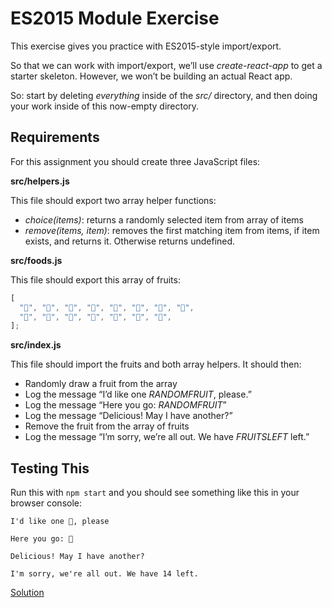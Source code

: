# ****ES2015 Module Exercise****

This exercise gives you practice with ES2015-style import/export.

So that we can work with import/export, we’ll use *create-react-app* to get a starter skeleton. However, we won’t be building an actual React app.

So: start by deleting *everything* inside of the *src/* directory, and then doing your work inside of this now-empty directory.

## **Requirements**

For this assignment you should create three JavaScript files:

**src/helpers.js**

This file should export two array helper functions:

- *choice(items)*: returns a randomly selected item from array of items
- *remove(items, item)*: removes the first matching item from items, if item exists, and returns it. Otherwise returns undefined.

**src/foods.js**

This file should export this array of fruits:

```jsx
[
  "🍇", "🍈", "🍉", "🍊", "🍋", "🍌", "🍍", "🍎",
  "🍏", "🍐", "🍒", "🍓", "🥝", "🍅", "🥑",
];
```

**src/index.js**

This file should import the fruits and both array helpers. It should then:

- Randomly draw a fruit from the array
- Log the message “I’d like one *RANDOMFRUIT*, please.”
- Log the message “Here you go: *RANDOMFRUIT*”
- Log the message “Delicious! May I have another?”
- Remove the fruit from the array of fruits
- Log the message “I’m sorry, we’re all out. We have *FRUITSLEFT* left.”

## **Testing This**

Run this with `npm start` and you should see something like this in your browser console:

```
I'd like one 🍉, please

Here you go: 🍉

Delicious! May I have another?

I'm sorry, we're all out. We have 14 left.
```

[Solution](https://lessons.springboard.com/Solution-4b18fb0bacd24796af979981aacd776d?pvs=21)
